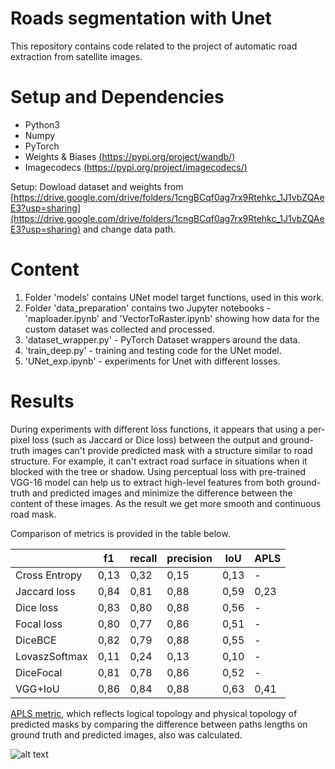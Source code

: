 # Roads segmentation with Unet

This repository contains code related to the project of automatic road extraction from satellite images.

# Setup and Dependencies
* Python3
* Numpy
* PyTorch
* Weights & Biases [(https://pypi.org/project/wandb/)](https://pypi.org/project/wandb/)
* Imagecodecs [(https://pypi.org/project/imagecodecs/)](https://pypi.org/project/imagecodecs/)

Setup:
Dowload dataset and weights from [https://drive.google.com/drive/folders/1cngBCqf0ag7rx9Rtehkc_1J1vbZQAeE3?usp=sharing](https://drive.google.com/drive/folders/1cngBCqf0ag7rx9Rtehkc_1J1vbZQAeE3?usp=sharing) and change data path.


# Content

1. Folder 'models' contains UNet model target functions, used in this work.
2. Folder 'data_preparation' contains two Jupyter notebooks - 'maploader.ipynb' and 'VectorToRaster.ipynb' showing how data for the custom dataset was collected and processed.
3. 'dataset_wrapper.py' - PyTorch Dataset wrappers around the data.
4. 'train_deep.py' - training and testing code for the UNet model.
5. 'UNet_exp.ipynb' - experiments for Unet with different losses.

# Results
During experiments with different loss functions, it appears that using a per-pixel loss (such as Jaccard or Dice loss) between the output and ground-truth images can't provide predicted mask with a structure similar to road structure. For example, it can't extract road surface in situations when it blocked with the tree or shadow. Using perceptual loss with pre-trained VGG-16 model can help us to extract high-level features from both ground-truth and predicted images and minimize the difference between the content of these images. As the result we get more smooth and continuous road mask. 

Comparison of metrics is provided in the table below.

|               | f1   | recall | precision | IoU  | APLS |
|---------------|------|--------|-----------|------|------|
| Cross Entropy | 0,13 | 0,32   | 0,15      | 0,13 | -    |
| Jaccard loss  | 0,84 | 0,81   | 0,88      | 0,59 | 0,23 |
| Dice loss     | 0,83 | 0,80   | 0,88      | 0,56 | -    |
| Focal loss    | 0,80 | 0,77   | 0,86      | 0,51 | -    |
| DiceBCE       | 0,82 | 0,79   | 0,88      | 0,55 | -    |
| LovaszSoftmax | 0,11 | 0,24   | 0,13      | 0,10 | -    |
| DiceFocal     | 0,81 | 0,78   | 0,86      | 0,52 | -    |
| VGG+IoU       | 0,86 | 0,84   | 0,88      | 0,63 | 0,41 |

[APLS metric](https://medium.com/the-downlinq/spacenet-road-detection-and-routing-challenge-part-i-d4f59d55bfce), which reflects logical topology and physical topology of predicted masks by comparing the difference between paths lengths on ground truth and predicted images, also was calculated.
 
![alt text](https://github.com/kstepanov7/Roads-segmetation-with-Unet/blob/master/images/result_vgg.jpg?raw=true)
